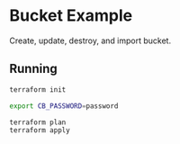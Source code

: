# Bucket Example

Create, update, destroy, and import bucket.

## Running

```bash
terraform init

export CB_PASSWORD=password 

terraform plan
terraform apply
```